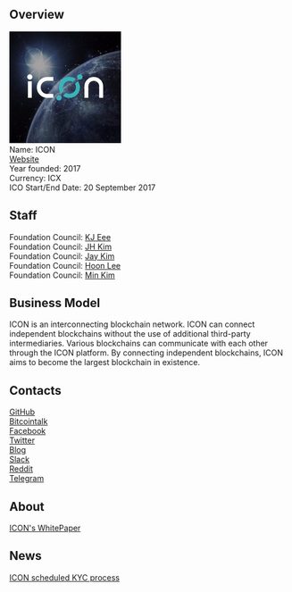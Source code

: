 ## Overview
![ logo](../projects/logo/icon.jpg)  
Name: ICON    
[Website](https://icon.foundation/en/)  
Year founded: 2017  
Currency: ICX  
ICO Start/End Date: 20 September 2017
## Staff 
Foundation Council: [KJ Eee](../people/kj_eee.md)  
Foundation Council: [JH Kim](../people/jh_kim.md)   
Foundation Council: [Jay Kim](../people/jay_kim.md)  
Foundation Council: [Hoon Lee](../people/hoon_lee.md)  
Foundation Council: [Min Kim](../people/min_kim.md)  
## Business Model
ICON is an interconnecting blockchain network. ICON can connect independent blockchains without the use of additional third-party intermediaries.
Various blockchains can communicate with each other through the ICON platform. By connecting independent blockchains, ICON aims to become the largest blockchain in existence. 
## Contacts
[GitHub](https://github.com/theloopkr/loopchain)  
[Bitcointalk](https://bitcointalk.org/index.php?topic=2115503.0)   
[Facebook](https://www.facebook.com/helloicon)   
[Twitter](https://twitter.com/@helloiconworld)    
[Blog](https://medium.com/helloiconworld)    
[Slack](https://helloiconworld.slack.com)  
[Reddit](https://www.reddit.com/r/helloicon/)  
[Telegram](https://t.me/helloiconworld_official)
## About
[ICON's WhitePaper](http://docs.icon.foundation/ICON-Whitepaper-EN-Draft.pdf)
## News
[ICON scheduled KYC process](../news/icon_13-10-17.md)
